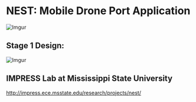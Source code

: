# NEST: Mobile Drone Port Application
![Imgur](https://i.imgur.com/wk2ynOg.jpg)
## Stage 1 Design:
![Imgur](https://i.imgur.com/l1jvM1J.jpg)

## IMPRESS Lab at Mississippi State University
http://impress.ece.msstate.edu/research/projects/nest/
